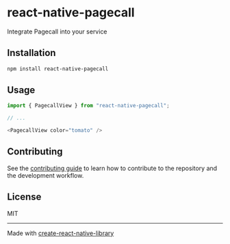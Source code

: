 # react-native-pagecall

Integrate Pagecall into your service

## Installation

```sh
npm install react-native-pagecall
```

## Usage

```js
import { PagecallView } from "react-native-pagecall";

// ...

<PagecallView color="tomato" />
```

## Contributing

See the [contributing guide](CONTRIBUTING.md) to learn how to contribute to the repository and the development workflow.

## License

MIT

---

Made with [create-react-native-library](https://github.com/callstack/react-native-builder-bob)
